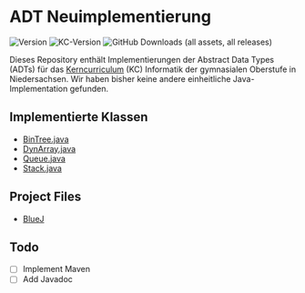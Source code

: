 # ADT Neuimplementierung
![Version](https://img.shields.io/github/last-commit/GymnasiumEverstenOldenburg/ADT-Implementierungen/main?label=Stand&color=orange)
![KC-Version](https://img.shields.io/badge/Stand_KC-Juni_2021-blue)
![GitHub Downloads (all assets, all releases)](https://img.shields.io/github/downloads/GymnasiumEverstenOldenburg/ADT-Implementierungen/total?label=Downloads)

Dieses Repository enthält Implementierungen der Abstract Data Types (ADTs) für das [Kerncurriculum](kc/InformatikHinweise2025.pdf) (KC) Informatik der gymnasialen Oberstufe in Niedersachsen. Wir haben bisher keine andere einheitliche Java-Implementation gefunden.

## Implementierte Klassen
- [BinTree.java](src/main/java/BinTree.java)
- [DynArray.java](src/main/java/DynArray.java)
- [Queue.java](src/main/java/Queue.java)
- [Stack.java](src/main/java/Stack.java)

## Project Files
- [BlueJ](projects/bluej/)

## Todo
- [ ] Implement Maven
- [ ] Add Javadoc
